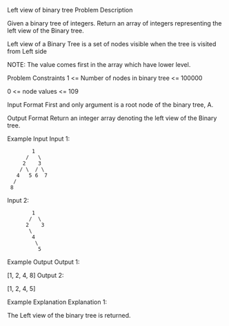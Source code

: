 Left view of binary tree
Problem Description

Given a binary tree of integers. Return an array of integers representing the left view of the Binary tree.

Left view of a Binary Tree is a set of nodes visible when the tree is visited from Left side

NOTE: The value comes first in the array which have lower level.



Problem Constraints
1 <= Number of nodes in binary tree <= 100000

0 <= node values <= 109



Input Format
First and only argument is a root node of the binary tree, A.



Output Format
Return an integer array denoting the left view of the Binary tree.



Example Input
Input 1:

            1
          /   \
         2    3
        / \  / \
       4   5 6  7
      /
     8 
Input 2:

            1
           /  \
          2    3
           \
            4
             \
              5


Example Output
Output 1:

[1, 2, 4, 8]
Output 2:

[1, 2, 4, 5]


Example Explanation
Explanation 1:

The Left view of the binary tree is returned.